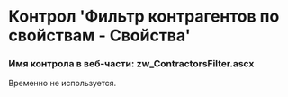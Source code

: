 ﻿---
description: 2.4.9.1
---
# Контрол 'Фильтр контрагентов по свойствам - Свойства'
### Имя контрола в веб-части: zw_ContractorsFilter.ascx
Временно не используется.
